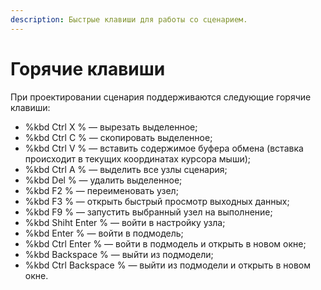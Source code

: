 ```yaml
---
description: Быстрые клавиши для работы со сценарием.
---
```

# Горячие клавиши

При проектировании сценария поддерживаются следующие горячие клавиши:

* %kbd Ctrl X % — вырезать выделенное;
* %kbd Ctrl С % — скопировать выделенное;
* %kbd Ctrl V % — вставить содержимое буфера обмена (вставка происходит в текущих координатах курсора мыши);
* %kbd Ctrl A % — выделить все узлы сценария;
* %kbd Del % — удалить выделенное;
* %kbd F2 % — переименовать узел;
* %kbd F3 % — открыть быстрый просмотр выходных данных;
* %kbd F9 % — запустить выбранный узел на выполнение;
* %kbd Shiht Enter % — войти в настройку узла;
* %kbd Enter % — войти в подмодель;
* %kbd Ctrl Enter % — войти в подмодель и открыть в новом окне;
* %kbd Backspace % — выйти из подмодели;
* %kbd Ctrl Backspace % — выйти из подмодели и открыть в новом окне.